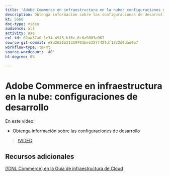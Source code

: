 ```yaml
---
title: 'Adobe Commerce en infraestructura en la nube: configuraciones de desarrollo'
description: Obtenga información sobre las configuraciones de desarrollo para proyectos en la nube.
kt: 5660
doc-type: video
audience: all
activity: use
exl-id: 62aa37a0-1e34-4915-b16e-6c6a9803a967
source-git-commit: e8d2631b31319701beb327f42fdf1372d9dad9b7
workflow-type: tm+mt
source-wordcount: '40'
ht-degree: 0%

---
```


# Adobe Commerce en infraestructura en la nube: configuraciones de desarrollo

En este vídeo:

- Obtenga información sobre las configuraciones de desarrollo

>[!VIDEO](https://video.tv.adobe.com/v/35696?quality=12&learn=on)

## Recursos adicionales

[[!DNL Commerce] en la Guía de infraestructura de Cloud](https://experienceleague.adobe.com/docs/commerce-cloud-service/user-guide/overview.html)
